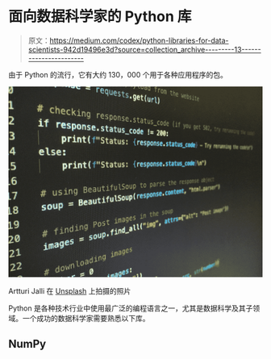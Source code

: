 # 面向数据科学家的 Python 库

> 原文：<https://medium.com/codex/python-libraries-for-data-scientists-942d19496e3d?source=collection_archive---------13----------------------->

由于 Python 的流行，它有大约 130，000 个用于各种应用程序的包。

![](img/13f95d64bf7a176cc389993ad562b129.png)

Artturi Jalli 在 [Unsplash](https://unsplash.com/s/photos/python-programming?utm_source=unsplash&utm_medium=referral&utm_content=creditCopyText) 上拍摄的照片

Python 是各种技术行业中使用最广泛的编程语言之一，尤其是数据科学及其子领域。一个成功的数据科学家需要熟悉以下库。

## NumPy